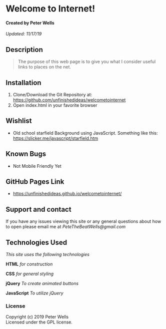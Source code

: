 # Welcome to Internet!
#### Created by Peter Wells
 _Updated: 11/17/19_

## Description

>The purpose of this web page is to give you what I consider useful links to places on the net.

## Installation

1. Clone/Download the Git Repository at: https://github.com/unfinishedideas/welcometointernet
2. Open index.html in your favorite browser

## Wishlist

* Old school starfield Background using JavaScript. Something like this: https://slicker.me/javascript/starfield.htm

## Known Bugs

* Not Mobile Friendly Yet

## GitHub Pages Link

* https://unfinishedideas.github.io/welcometointernet/

## Support and contact

If you have any issues viewing this site or any general questions about how to open please email me at
_PeteTheBeatWells@gmail.com_

## Technologies Used

_This site uses the following technologies_

 **HTML**
 _for construction_

 **CSS**
_for general styling_

**jQuery**
_To create animated buttons_

**JavaScript**
_To utilize jQuery_

### License
Copyright (c) 2019 Peter Wells  
Licensed under the GPL license.
